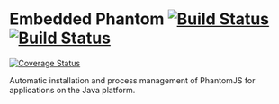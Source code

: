 # Embedded Phantom [![Build Status](https://travis-ci.org/michaelahlers/embedded-phantom.svg?branch=master)](https://travis-ci.org/michaelahlers/embedded-phantom) [![Build Status](https://ci.appveyor.com/api/projects/status/xjlwjvlwscsg8vms?svg=true)](https://ci.appveyor.com/project/michaelahlers/embedded-phantom)
 [![Coverage Status](https://coveralls.io/repos/github/michaelahlers/embedded-phantom/badge.svg)](https://coveralls.io/github/michaelahlers/embedded-phantom)

Automatic installation and process management of PhantomJS for applications on the Java platform.
